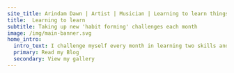 ```yaml
---
site_title: Arindam Dawn | Artist | Musician | Learning to learn things
title:  Learning to learn
subtitle: Taking up new 'habit forming' challenges each month
image: /img/main-banner.svg
home_intro: 
  intro_text: I challenge myself every month in learning two skills and sharing my analysis and research. I also eagerly write about topics that fascinates me and disseminate my thoughts and ideas.
  primary: Read my Blog
  secondary: View my gallery
---
```


